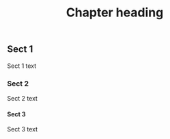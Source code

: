 <header>
  <h1>Chapter heading</h1>
</header>

## Sect 1

Sect 1 text

### Sect 2

Sect 2 text

#### Sect 3

Sect 3 text
